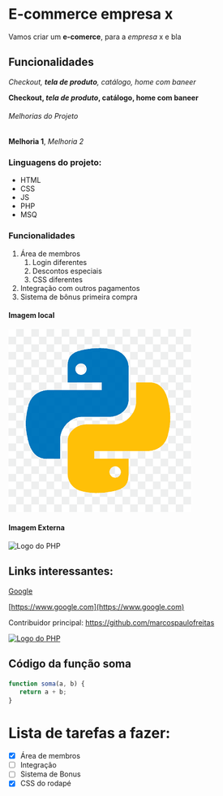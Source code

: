 # E-commerce empresa x

Vamos criar um **e-comerce**, para a *empresa* x e bla

## Funcionalidades

_Checkout, **tela de produto**, catálogo, home com baneer_

**Checkout, _tela de produto_, catálogo, home com baneer**

###### Melhorias do Projeto

__Melhoria 1__, _Melhoria 2_

### Linguagens do projeto:
* HTML
* CSS
* JS
* PHP
* MSQ

### Funcionalidades
1. Área de membros
   1. Login diferentes
   2. Descontos especiais
   3. CSS diferentes
2. Integração com outros pagamentos
3. Sistema de bônus primeira compra

#### Imagem local
![Logo do Python](img/python.png)

#### Imagem Externa
![Logo do PHP](https://upload.wikimedia.org/wikipedia/commons/thumb/2/27/PHP-logo.svg/1200px-PHP-logo.svg.png)


## Links interessantes:

[Google](https://www.google.com)

[https://www.google.com](https://www.google.com)

Contribuidor principal: https://github.com/marcospaulofreitas

[![Logo do PHP](https://upload.wikimedia.org/wikipedia/commons/thumb/2/27/PHP-logo.svg/1200px-PHP-logo.svg.png)](https://github.com/marcospaulofreitas)

## Código da função soma

```javascript
function soma(a, b) {
   return a + b;
}
```

# Lista de tarefas a fazer:

- [x] Área de membros
- [ ] Integração
- [ ] Sistema de Bonus
- [x] CSS do rodapé